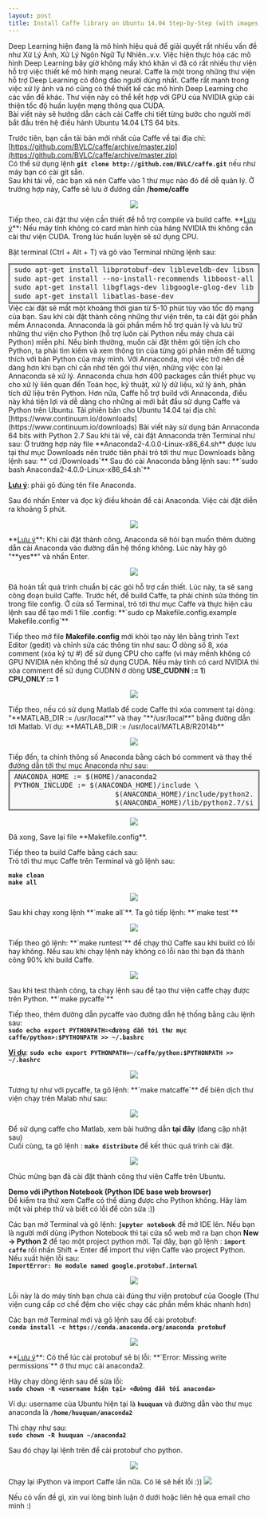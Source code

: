 ```yaml
---
layout: post
title: Install Caffe library on Ubuntu 14.04 Step-by-Step (with images instruction)
---
```


Deep Learning hiện đang là mô hình hiệu quả để giải quyết rất nhiều vấn đề như Xử Lý Ảnh, Xử Lý Ngôn Ngữ Tự Nhiên..v.v. Việc hiện thực hóa các mô hình Deep Learning bây giờ không mấy khó khăn vì đã có rất nhiều thư viện hỗ trợ việc thiết kế mô hình mạng neural. Caffe là một trong những thư viện hỗ trợ Deep Learning có đông đảo người dùng nhất. Caffe rất mạnh trong việc xử lý ảnh và nó cũng có thể thiết kế các mô hình Deep Learning cho các vấn đề khác. Thư viện này có thể kết hợp với GPU của NVIDIA giúp cải thiện tốc độ huấn luyện mạng thông qua CUDA.  
Bài viết này sẽ hướng dẫn cách cài Caffe chi tiết từng bước cho người mới bắt đầu trên hệ điều hành Ubuntu 14.04 LTS 64 bits.

Trước tiên, bạn cần tải bản mới nhất của Caffe về tại địa chỉ:
[https://github.com/BVLC/caffe/archive/master.zip](https://github.com/BVLC/caffe/archive/master.zip)  
Có thể sử dụng lệnh **`git clone http://github.com/BVLC/caffe.git`** nếu như máy bạn có cài git sẵn.  
Sau khi tải về, các bạn xả nén Caffe vào 1 thư mục nào đó để dễ quản lý. Ở trường hợp này, Caffe sẽ lưu ở đường dẫn **/home/caffe**

<p align="center">
<img src="https://1.bp.blogspot.com/-Yjdc5MiYN0A/Vzf4IggmS0I/AAAAAAAACJg/3A_s4pxJCBkwK5jIw4hV2ND4tiI2kxcPACLcB/s400/1.png">
</p>
Tiếp theo, cài đặt thư viện cần thiết để hỗ trợ compile và build caffe.  
**<u>Lưu ý</u>**: Nếu máy tính không có card màn hình của hãng NVIDIA thì không cần cài thư viện CUDA. Trong lúc huấn luyện sẽ sử dụng CPU.

Bật terminal (Ctrl + Alt + T) và gõ vào Terminal những lệnh sau:

<div style="background: #f8f8f8; border-width: 0.1em 0.1em 0.1em 0.8em; border: solid gray; overflow: auto; padding: 0.2em 0.6em; width: auto;">
<pre style="line-height: 125%; margin: 0;">
sudo apt-get install libprotobuf-dev libleveldb-dev libsnappy-dev libopencv-dev libhdf5-serial-dev protobuf-compiler
sudo apt-get install --no-install-recommends libboost-all-dev
sudo apt-get install libgflags-dev libgoogle-glog-dev liblmdb-dev
sudo apt-get install libatlas-base-dev
</pre>
</div>
Việc cài đặt sẽ mất một khoảng thời gian từ 5-10 phút tùy vào tốc độ mạng của bạn.  
Sau khi cài đặt thành công những thư viện trên, ta cài đặt gói phần mềm Annaconda.  
Annaconda là gói phần mềm hỗ trợ quản lý và lưu trữ những thư viện cho Python (hỗ trợ luôn cài Python nếu máy chưa cài Python) miễn phí. Nếu bình thường, muốn cài đặt thêm gói tiện ích cho Python, ta phải tìm kiếm và xem thông tin của từng gói phần mềm để tương thích với bản Python của máy mình. Với Annaconda, mọi việc trở nên dễ dàng hơn khi bạn chỉ cần nhớ tên gói thư viện, những việc còn lại Annaconda sẽ xử lý.  
Annaconda chưa hơn 400 packages cần thiết phục vụ cho xử lý liên quan đến Toán học, kỹ thuật, xử lý dữ liệu, xử lý ảnh, phân tích dữ liệu trên Python. Hơn nữa, Caffe hỗ trợ build với Annaconda, điều này khá tiện lợi và dễ dàng cho những ai mới bắt đầu sử dụng Caffe và Python trên Ubuntu.
Tải phiên bản cho Ubuntu 14.04 tại địa chỉ: [https://www.continuum.io/downloads](https://www.continuum.io/downloads)  
Bài viết này sử dụng bản Annaconda 64 bits with Python 2.7
Sau khi tải về, cài đặt Annaconda trên Terminal như sau:
Ở trường hợp này file **Anaconda2-4.0.0-Linux-x86_64.sh** được lưu tại thư mục Downloads nên trước tiên phải trỏ tới thư mục Downloads bằng lệnh sau:  
**`cd /Downloads`**  
Sau đó cài Anaconda bằng lệnh sau:  
**`sudo bash  Anaconda2-4.0.0-Linux-x86_64.sh`**

**<u>Lưu ý</u>**: phải gõ đúng tên file Anaconda.

Sau đó nhấn Enter và đọc kỹ điều khoản để cài Anaconda. Việc cài đặt diễn ra khoảng 5 phút.

<p align="center">
<img src="https://2.bp.blogspot.com/-nyc9Jic6LfU/Vzf6fSZ7VqI/AAAAAAAACJw/mIb6SvNez4wUySlu-jn_7SfDT2K5pri2QCK4B/s640/2.png">
</p>
**<u>Lưu ý</u>**: Khi cài đặt thành công, Anaconda sẽ hỏi bạn muốn thêm đường dẫn cài Anaconda vào đường dẫn hệ thống không. Lúc này hãy gõ "**yes**" và nhấn Enter.

<p align="center">
<img src="https://3.bp.blogspot.com/-tgMye-sM_ZQ/Vzf6t8luwEI/AAAAAAAACJ4/Yt6HFQPdtcUPHFvUQuH1PYLCjSAtAfDLACK4B/s640/3.png">
</p>
Đã hoàn tất quá trình chuẩn bị các gói hỗ trợ cần thiết. Lúc này, ta sẽ sang công đoạn build Caffe.  
Trước hết, để build Caffe, ta phải chỉnh sửa thông tin trong file config.  
Ở cửa sổ Terminal, trỏ tới thư mục Caffe và thực hiện câu lệnh sau để tạo mới 1 file .config:  
**`sudo cp Makefile.config.example Makefile.config`**

Tiếp theo mở file **Makefile.config** mới khỏi tạo này lên bằng trình Text Editor (gedit) và chỉnh sửa các thông tin như sau:
Ở dòng số 8, xóa comment (xóa ký tự #) để sử dụng CPU cho caffe (vì máy mềnh không có GPU NVIDIA nên không thể sử dụng CUDA. Nếu máy tính có card NVIDIA thì xóa comment để sử dụng CUDNN ở dòng **USE_CUDNN := 1**)  
**CPU_ONLY := 1**

<p align="center">
<img src="https://4.bp.blogspot.com/-pqc0ki4x1Lk/Vzf7nGoiJlI/AAAAAAAACKI/Vroxp_2FaVoWBc22wZfpiYGW651X1XSygCK4B/s640/4.png">
</p>
Tiếp theo, nếu có sử dụng Matlab để code Caffe thì xóa comment tại dòng:  
"**MATLAB_DIR := /usr/local**" và thay "**/usr/local**" bằng đường dẫn tới Matlab.  
Ví dụ:  **MATLAB_DIR := /usr/local/MATLAB/R2014b**

<p align="center">
<img src="https://3.bp.blogspot.com/-zP9UmJB8hWw/Vzf8A_J-xCI/AAAAAAAACKQ/uGqjBIuYS3M-fz8wkyDkjBdiyeE1kNnPgCK4B/s640/5.png">
</p>
Tiếp đến, ta chỉnh thông số Anaconda bằng cách bỏ comment và thay thế đường dẫn tới thư mục Anaconda như sau:

<div style="background: #f8f8f8; border-width: 0.1em 0.1em 0.1em 0.8em; border: solid gray; overflow: auto; padding: 0.2em 0.6em; width: auto;">
<pre style="line-height: 125%; margin: 0;">
ANACONDA_HOME := $(HOME)/anaconda2
PYTHON_INCLUDE := $(ANACONDA_HOME)/include \
                        $(ANACONDA_HOME)/include/python2.7 \
                        $(ANACONDA_HOME)/lib/python2.7/site-packages/numpy/core/include \
</pre>
</div>

<p align="center">
<img src="https://4.bp.blogspot.com/-ytpNDFECaMw/Vzf8qRqVl9I/AAAAAAAACKc/GuKdIjy09ZQJtYcMnH2nletjfHP5_IqlwCK4B/s640/6.png">
</p>
Đã xong, Save lại file **Makefile.config**.

Tiếp theo ta build Caffe bằng cách sau:  
Trỏ tới thư mục Caffe trên Terminal và gõ lệnh sau:

**`make clean`**  
**`make all`**

<p align="center">
<img src="https://2.bp.blogspot.com/-9CQuJCH33Xc/Vzf88S2rORI/AAAAAAAACKo/6896oiRSiJ4Kvw3PFYr1Hxuw6Ra5yscFACK4B/s640/7.png">
</p>
Sau khi chạy xong lệnh **`make all`**. Ta gõ tiếp lệnh: **`make test`**

<p align="center">
<img src="https://3.bp.blogspot.com/-h8MJm-rIYAU/Vzf9FUDcmFI/AAAAAAAACKw/YTMeH4XraXcwmTX3t_d9wD57wYzmIhJFQCK4B/s640/8.png">
</p>
Tiếp theo gõ lệnh: **`make runtest`** để chạy thử Caffe sau khi build có lỗi hay không.  
Nếu sau khi chạy lệnh này không có lỗi nào thì bạn đã thành công 90% khi build Caffe.

<p align="center">
<img src="https://2.bp.blogspot.com/-8f8x9YB10KQ/Vzf9uuVaE6I/AAAAAAAACK8/IxScEFI91zkmJ-UHrsZJozmWSK1qvRM1QCK4B/s640/9.png">
</p>
Sau khi test thành công, ta chạy lệnh sau để tạo thư viện caffe chạy được trên Python.  
**`make pycaffe`**

Tiếp theo, thêm đường dẫn pycaffe vào đường dẫn hệ thống bằng câu lệnh sau:  
**`sudo echo export PYTHONPATH=<đường dẫn tới thư mục caffe/python>:$PYTHONPATH >> ~/.bashrc`**

**<u>Ví dụ</u>**: **`sudo echo export PYTHONPATH=~/caffe/python:$PYTHONPATH >> ~/.bashrc`**

<p align="center">
<img src="https://3.bp.blogspot.com/-Gnx-U8dPZjk/Vzf_0wrOzAI/AAAAAAAACLU/JknFJFrbZaolTFrd6p1LuX60ZUs3KrtmwCK4B/s640/11.png">
</p>
Tương tự như với pycaffe, ta gõ lệnh: **`make matcaffe`** để biên dịch thư viện chạy trên Malab như sau:

<p align="center">
<img src="https://4.bp.blogspot.com/-59E1Neh80yo/Vzf_b2l30xI/AAAAAAAACLM/zfQLubua-fkOHuUL4TuChGE5zbLWBvWPgCK4B/s640/10.png">
</p>

Để sử dụng caffe cho Matlab, xem bài hướng dẫn **tại đây** (đang cập nhật sau)  
Cuối cùng, ta gõ lệnh : **`make distribute`** để kết thúc quá trình cài đặt.

<p align="center">
<img src="https://3.bp.blogspot.com/-qnmSi6tL9bg/VzgAIYtbViI/AAAAAAAACLg/DyPGTg2F7n8yMSMlWibeYN3ceNKg820oQCK4B/s640/12.png">
</p>
Chúc mừng bạn đã cài đặt thành công thư viên Caffe trên Ubuntu.

**Demo với iPython Notebook (Python IDE base web browser)**  
Để kiểm tra thử xem Caffe có thể dùng được cho Python không. Hãy làm một vài phép thử và biết có lỗi để còn sửa :))

Các bạn mở Terminal và gõ lệnh: **`jupyter notebook`** để mở IDE lên.
Nếu bạn là người mới dùng iPython Notebook thì tại cửa sổ web mở ra bạn chọn **New -> Python 2** để tạo một project python mới.
Tại đây, bạn gõ lệnh : **`import caffe`** rồi nhấn Shift + Enter để import thư viện Caffe vào project Python.  
Nếu xuất hiện lỗi sau:  
**`ImportError: No module named google.protobuf.internal`**

<p align="center">
<img src="https://3.bp.blogspot.com/-gjo8vmUXmQg/Vz-zKvt0HkI/AAAAAAAACL0/sQUAEY02ZAAaBDrEC_t0SypoDvXx7JddACLcB/s640/1.png">
</p>
Lỗi này là do máy tính bạn chưa cài đúng thư viện protobuf của Google (Thư viện cung cấp cơ chế đệm cho việc chạy các phần mềm khác nhanh hơn)

Các bạn mở Terminal mới và gõ lệnh sau để cài protobuf:  
**`conda install -c https://conda.anaconda.org/anaconda protobuf`**

<p align="center">
<img src="https://4.bp.blogspot.com/-TSQx3Yu_ttE/Vz-zqfqPEpI/AAAAAAAACL4/2xx-7_Dz1ugAZZE8zReonR69mBup1sRBwCLcB/s640/2.png">
</p>
**<u>Lưu ý</u>**: Có thể lúc cài protobuf sẽ bị lỗi: 
**`Error: Missing write permissions`** ở thư mục cài anaconda2.

Hãy chạy dòng lệnh sau để sửa lỗi:  
**`sudo chown -R <username hiện tại> <đường dẫn tới anaconda>`**

Ví dụ:  username của Ubuntu hiện tại là **`huuquan`** và đường dẫn vào thư mục anaconda là **`/home/huuquan/anaconda2`**

Thì chạy như sau:  
**`sudo chown -R huuquan ~/anaconda2`**

Sau đó chạy lại lệnh trên để cài protobuf cho python.

<p align="center">
<img src="https://1.bp.blogspot.com/-Flvf6j131mA/Vz-0g5VY7PI/AAAAAAAACMM/IKJ8Lv7dCvc3eN110L7lPP0mkBKlJ2-XQCK4B/s640/3.png">
</p>
Chạy lại iPython và import Caffe lần nữa. Có lẽ sẽ hết lỗi :))

<img src="https://3.bp.blogspot.com/-qlE3yaC3vsQ/Vz-0vLSxi8I/AAAAAAAACMU/_wYbCiLqlbM0-SdRxurG3Ua08E_OgmexQCK4B/s640/4.png">
</p>
Nếu có vấn đề gì, xin vui lòng bình luận ở dưới hoặc liên hệ qua email cho mình :)
